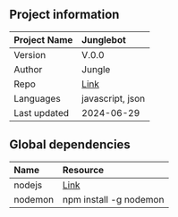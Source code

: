 
## Project information
| Project Name       | Junglebot                                        | 
| :----------------- | :----------------------------------------------- |
| Version            | V.0.0                                            |
| Author             | Jungle                                           |
| Repo               | [Link](https://github.com/JungleJuze/JungleBot)  |
| Languages          | javascript, json                                 |
| Last updated       | 2024-06-29                                       |

## Global dependencies
| Name               | Resource                                         | 
| :----------------- | :----------------------------------------------- |
| nodejs             | [Link](https://nodejs.org/en)                    |
| nodemon            | npm install -g nodemon                           |

